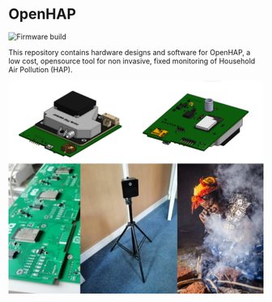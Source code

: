 # OpenHAP

![Firmware build](https://github.com/Kiogora/OpenHAPv2/actions/workflows/build.yml/badge.svg)

This repository contains hardware designs and software for OpenHAP, a low cost, opensource tool for non invasive, fixed monitoring of Household Air Pollution (HAP).

![OpenHAP image](images/image.png)


